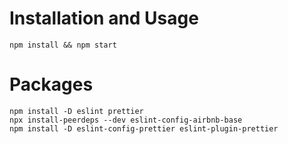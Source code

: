 # Installation and Usage

```
npm install && npm start
```

# Packages

```
npm install -D eslint prettier
npx install-peerdeps --dev eslint-config-airbnb-base
npm install -D eslint-config-prettier eslint-plugin-prettier
```
